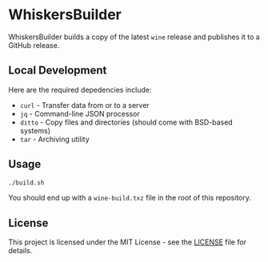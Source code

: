 # WhiskersBuilder

WhiskersBuilder builds a copy of the latest `wine` release and publishes it to a GitHub release.

## Local Development

Here are the required depedencies include:
- `curl` - Transfer data from or to a server
- `jq` - Command-line JSON processor
- `ditto` - Copy files and directories (should come with BSD-based systems)
- `tar` - Archiving utility

## Usage

```bash
./build.sh
```

You should end up with a `wine-build.txz` file in the root of this repository.

## License

This project is licensed under the MIT License - see the [LICENSE](LICENSE) file for details.